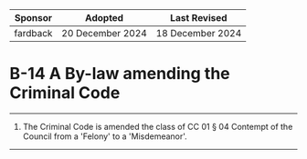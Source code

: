 | Sponsor      | Adopted             | Last Revised     |
| ------------ | ------------------- | ---------------- |
| fardback     | 20 December 2024    | 18 December 2024 |

# B-14 A By-law amending the Criminal Code
---

1. The Criminal Code is amended the class of CC 01 § 04 Contempt of the Council from a 'Felony' to a 'Misdemeanor'.

---
